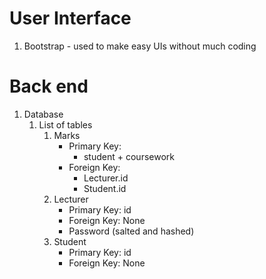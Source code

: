 # User Interface
1. Bootstrap - used to make easy UIs without much coding

# Back end
1. Database
    1. List of tables
        1. Marks
            * Primary Key:
                * student + coursework
            * Foreign Key:
                * Lecturer.id
                * Student.id
        1. Lecturer
            * Primary Key: id
            * Foreign Key: None
            * Password (salted and hashed)
        1. Student
            * Primary Key: id
            * Foreign Key: None
